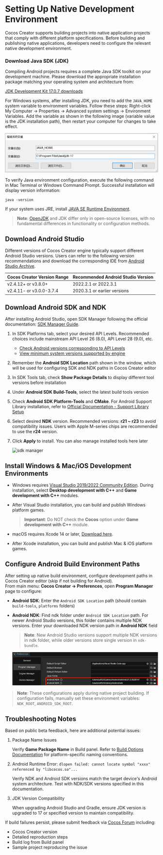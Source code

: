 # Setting Up Native Development Environment

Cocos Creator supports building projects into native application projects that comply with different platform specifications. Before building and publishing native applications, developers need to configure the relevant native development environment.

### Download Java SDK (JDK)

Compiling Android projects requires a complete Java SDK toolkit on your development machine. Please download the appropriate installation package matching your operating system and architecture from:

[JDK Development Kit 17.0.7 downloads](https://www.oracle.com/java/technologies/downloads/#java17)

For Windows systems, after installing JDK, you need to add the `JAVA_HOME` system variable to environment variables. Follow these steps: Right-click My Computer -> Properties -> Advanced system settings -> Environment Variables. Add the variable as shown in the following image (variable value is the JDK installation path), then restart your computer for changes to take effect.

![windows-java-home](./setup-native-development/windows-java-home.jpg)

To verify Java environment configuration, execute the following command in Mac Terminal or Windows Command Prompt. Successful installation will display version information:

```
java -version
```

If your system uses JRE, install [JAVA SE Runtime Environment](http://www.oracle.com/technetwork/java/javase/downloads/index.html).

> **Note**: [OpenJDK](https://openjdk.org/) and JDK differ only in open-source licenses, with no fundamental differences in functionality or configuration methods.

## Download Android Studio

Different versions of Cocos Creator engine typically support different Android Studio versions. Users can refer to the following version recommendations and download the corresponding IDE from [Android Studio Archive](https://developer.android.com/studio/archive?hl=zh-cn).

| Cocos Creator Version Range | Recommended Android Studio Version |
| :-------------------------- | :--------------------------------- |
| v2.4.12+ or v3.8.0+         | 2022.2.1 or 2022.3.1              |
| v2.4.11- or v3.0.0-3.7.4    | 2020.3.1 or earlier versions      |

## Download Android SDK and NDK

After installing Android Studio, open SDK Manager following the official documentation: [SDK Manager Guide](https://developer.android.google.cn/studio/intro/update.html#sdk-manager).

1. In SDK Platforms tab, select your desired API Levels. Recommended choices include mainstream API Level 26 (8.0), API Level 28 (9.0), etc.
    * [Check Android versions corresponding to API Levels](https://developer.android.google.cn/tools/releases/platforms)
    * [View minimum system versions supported by engine](../../advanced-topics/supported-versions.md)
2. Remember the **Android SDK Location** path shown in the window, which will be used for configuring SDK and NDK paths in Cocos Creator editor
3. In SDK Tools tab, check **Show Package Details** to display different tool versions before installation
4. Under **Android SDK Build-Tools**, select the latest build tools version
5. Check **Android SDK Platform-Tools** and **CMake**. For Android Support Library installation, refer to [Official Documentation - Support Library Setup](https://developer.android.google.cn/topic/libraries/support-library/setup)
6. Select desired **NDK** version. Recommended versions: **r21 ~ r23** to avoid compatibility issues. Users with Apple M-series chips are recommended to use the **r24** version.
7. Click **Apply** to install. You can also manage installed tools here later

    ![sdk manager](setup-native-development/sdk-manager.png)

## Install Windows & Mac/iOS Development Environments

- Windows requires [Visual Studio 2019/2022 Community Edition](https://www.visualstudio.com/downloads/download-visual-studio-vs). During installation, select **Desktop development with C++** and **Game development with C++** modules.
- After Visual Studio installation, you can build and publish Windows platform games.

  > **Important**: Do NOT check the **Cocos** option under **Game development with C++** module.

- macOS requires Xcode 14 or later, [Download here](https://apps.apple.com/us/app/xcode/id497799835).
- After Xcode installation, you can build and publish Mac & iOS platform games.

## Configure Android Build Environment Paths

After setting up native build environment, configure development paths in Cocos Creator editor (skip if not building for Android).<br>
From main menu: **Cocos Creator -> Preferences**, open **Program Manager** page to configure:

- **Android SDK**: Enter the `Android SDK Location` path (should contain `build-tools`, `platforms` folders)
- **Android NDK**: Find ndk folder under `Android SDK Location` path. For newer Android Studio versions, this folder contains multiple NDK versions. Enter your downloaded NDK version path in **Android NDK** field

  > **Note**: New Android Studio versions support multiple NDK versions in ndk folder, while older versions store single version in `ndk-bundle`.

    ![preference](setup-native-development/sdk.png)

> **Note**: These configurations apply during native project building. If configuration fails, manually set these environment variables: `NDK_ROOT`, `ANDROID_SDK_ROOT`.

## Troubleshooting Notes

Based on public beta feedback, here are additional potential issues:

1. Package Name Issues

    Verify **Game Package Name** in Build panel. Refer to [Build Options Documentation](./native-options.md#build-options) for platform-specific naming conventions.

2. Android Runtime Error: `dlopen failed: cannot locate symbol "xxxx" referenced by "libcocos.so"...`

    Verify NDK and Android SDK versions match the target device's Android system architecture. Test with NDK/SDK versions specified in this documentation.

3. JDK Version Compatibility

    When upgrading Android Studio and Gradle, ensure JDK version is upgraded to 17 or specified version to maintain compatibility.

If build failures persist, please submit feedback via [Cocos Forum](https://discuss.cocos2d-x.org/c/33) including:
- Cocos Creator version
- Detailed reproduction steps
- Build log from Build panel
- Sample project reproducing the issue
